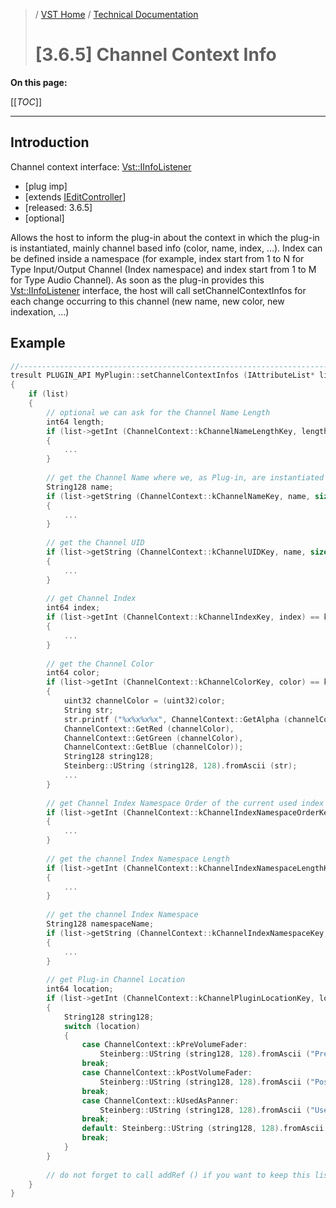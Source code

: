 >/ [VST Home](../../../) / [Technical Documentation](../../Index.md)
>
># [3.6.5] Channel Context Info

**On this page:**

[[_TOC_]]

---

## Introduction

Channel context interface: [Vst::IInfoListener](https://steinbergmedia.github.io/vst3_doc/vstinterfaces/classSteinberg_1_1Vst_1_1ChannelContext_1_1IInfoListener.html)

- [plug imp]
- [extends [IEditController](https://steinbergmedia.github.io/vst3_doc/vstinterfaces/classSteinberg_1_1Vst_1_1IEditController.html)]
- [released: 3.6.5]
- [optional]

Allows the host to inform the plug-in about the context in which the plug-in is instantiated, mainly channel based info (color, name, index, ...). Index can be defined inside a namespace (for example, index start from 1 to N for Type Input/Output Channel (Index namespace) and index start from 1 to M for Type Audio Channel).
As soon as the plug-in provides this [Vst::IInfoListener](https://steinbergmedia.github.io/vst3_doc/vstinterfaces/classSteinberg_1_1Vst_1_1ChannelContext_1_1IInfoListener.html) interface, the host will call setChannelContextInfos for each change occurring to this channel (new name, new color, new indexation, ...)

## Example

``` c++
//------------------------------------------------------------------------
tresult PLUGIN_API MyPlugin::setChannelContextInfos (IAttributeList* list)
{
    if (list)
    {
        // optional we can ask for the Channel Name Length
        int64 length;
        if (list->getInt (ChannelContext::kChannelNameLengthKey, length) == kResultTrue)
        {
            ...
        }
         
        // get the Channel Name where we, as Plug-in, are instantiated
        String128 name;
        if (list->getString (ChannelContext::kChannelNameKey, name, sizeof (name)) == kResultTrue)
        {
            ...
        }
  
        // get the Channel UID
        if (list->getString (ChannelContext::kChannelUIDKey, name, sizeof (name)) == kResultTrue)
        {
            ...
        }
         
        // get Channel Index
        int64 index;
        if (list->getInt (ChannelContext::kChannelIndexKey, index) == kResultTrue)
        {
            ...
        }
         
        // get the Channel Color
        int64 color;
        if (list->getInt (ChannelContext::kChannelColorKey, color) == kResultTrue)
        {
            uint32 channelColor = (uint32)color;
            String str;
            str.printf ("%x%x%x%x", ChannelContext::GetAlpha (channelColor),
            ChannelContext::GetRed (channelColor),
            ChannelContext::GetGreen (channelColor),
            ChannelContext::GetBlue (channelColor));
            String128 string128;
            Steinberg::UString (string128, 128).fromAscii (str);
            ...
        }
  
        // get Channel Index Namespace Order of the current used index namespace
        if (list->getInt (ChannelContext::kChannelIndexNamespaceOrderKey, index) == kResultTrue)
        {
            ...
        }
     
        // get the channel Index Namespace Length
        if (list->getInt (ChannelContext::kChannelIndexNamespaceLengthKey, length) == kResultTrue)
        {
            ...
        }
         
        // get the channel Index Namespace
        String128 namespaceName;
        if (list->getString (ChannelContext::kChannelIndexNamespaceKey, namespaceName, sizeof (namespaceName)) == kResultTrue)
        {
            ...
        }
  
        // get Plug-in Channel Location
        int64 location;
        if (list->getInt (ChannelContext::kChannelPluginLocationKey, location) == kResultTrue)
        {
            String128 string128;
            switch (location)
            {
                case ChannelContext::kPreVolumeFader:
                    Steinberg::UString (string128, 128).fromAscii ("PreVolFader");
                break;
                case ChannelContext::kPostVolumeFader:
                    Steinberg::UString (string128, 128).fromAscii ("PostVolFader");
                break;
                case ChannelContext::kUsedAsPanner:
                    Steinberg::UString (string128, 128).fromAscii ("UsedAsPanner");
                break;
                default: Steinberg::UString (string128, 128).fromAscii ("unknown!");
                break;
            }
        }
         
        // do not forget to call addRef () if you want to keep this list
    }
}
```
